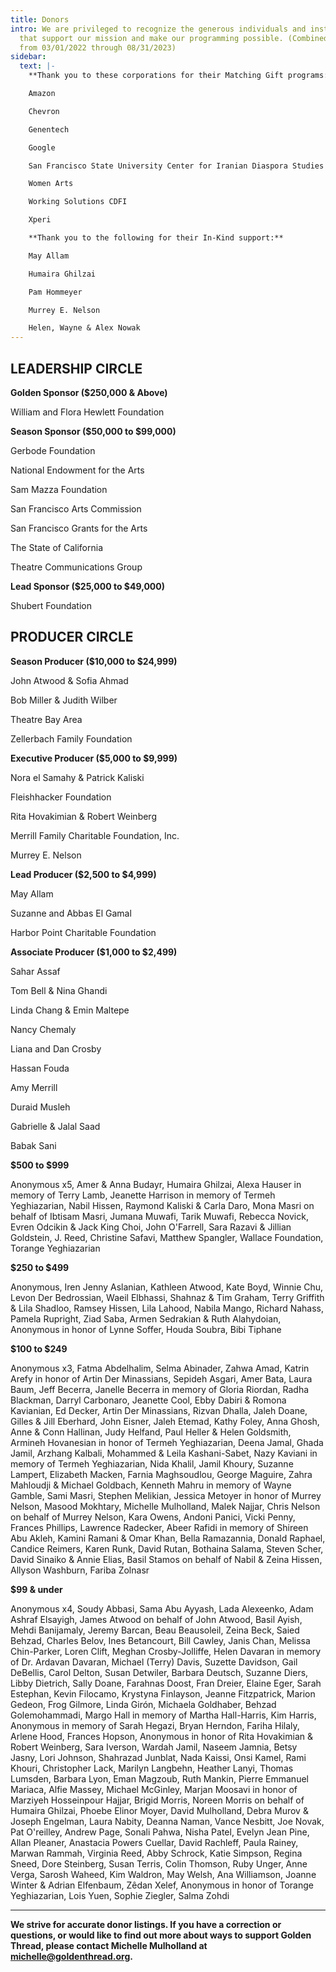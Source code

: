 ```yaml
---
title: Donors
intro: We are privileged to recognize the generous individuals and institutions
  that support our mission and make our programming possible. (Combined gifts
  from 03/01/2022 through 08/31/2023)
sidebar:
  text: |-
    **Thank you to these corporations for their Matching Gift programs:**

    Amazon

    Chevron

    Genentech

    Google

    San Francisco State University Center for Iranian Diaspora Studies

    Women Arts

    Working Solutions CDFI

    Xperi  

    **Thank you to the following for their In-Kind support:**

    May Allam

    Humaira Ghilzai

    Pam Hommeyer

    Murrey E. Nelson

    Helen, Wayne & Alex Nowak
---
```

## **LEADERSHIP CIRCLE**

**Golden Sponsor ($250,000 & Above)**

William and Flora Hewlett Foundation

**Season Sponsor ($50,000 to $99,000)**

Gerbode Foundation

National Endowment for the Arts

Sam Mazza Foundation

San Francisco Arts Commission

San Francisco Grants for the Arts

The State of California

Theatre Communications Group

**Lead Sponsor ($25,000 to $49,000)**

Shubert Foundation

## **PRODUCER CIRCLE**

**Season Producer ($10,000 to $24,999)**

John Atwood & Sofia Ahmad

Bob Miller & Judith Wilber

Theatre Bay Area

Zellerbach Family Foundation

**Executive Producer ($5,000 to $9,999)**

Nora el Samahy & Patrick Kaliski

Fleishhacker Foundation

Rita Hovakimian & Robert Weinberg

Merrill Family Charitable Foundation, Inc.

Murrey E. Nelson

**Lead Producer ($2,500 to $4,999)**

May Allam

Suzanne and Abbas El Gamal

Harbor Point Charitable Foundation

**Associate Producer ($1,000 to $2,499)**

Sahar Assaf

Tom Bell & Nina Ghandi

Linda Chang & Emin Maltepe

Nancy Chemaly

Liana and Dan Crosby

Hassan Fouda

Amy Merrill

Duraid Musleh

Gabrielle & Jalal Saad

Babak Sani

**$500 to $999**

Anonymous x5, Amer & Anna Budayr, Humaira Ghilzai, Alexa Hauser in memory of Terry Lamb, Jeanette Harrison in memory of Termeh Yeghiazarian, Nabil Hissen, Raymond Kaliski & Carla Daro, Mona Masri on behalf of Ibtisam Masri, Jumana Muwafi, Tarik Muwafi, Rebecca Novick, Evren Odcikin & Jack King Choi, John O'Farrell, Sara Razavi & Jillian Goldstein, J. Reed, Christine Safavi, Matthew Spangler, Wallace Foundation, Torange Yeghiazarian			

**$250 to $499**

Anonymous, Iren Jenny Aslanian, Kathleen Atwood, Kate Boyd, Winnie Chu, Levon Der Bedrossian, Waeil Elbhassi, Shahnaz & Tim Graham, Terry Griffith & Lila Shadloo, Ramsey Hissen, Lila Lahood, Nabila Mango, Richard Nahass, Pamela Rupright, Ziad Saba, Armen Sedrakian & Ruth Alahydoian, Anonymous in honor of Lynne Soffer, Houda Soubra, Bibi Tiphane

**$100 to $249**

Anonymous x3, Fatma Abdelhalim, Selma Abinader, Zahwa Amad, Katrin Arefy in honor of Artin Der Minassians, Sepideh Asgari, Amer Bata, Laura Baum, Jeff Becerra, Janelle Becerra in memory of Gloria Riordan, Radha Blackman, Darryl Carbonaro, Jeanette Cool, Ebby Dabiri & Romona Kavianian, Ed Decker, Artin Der Minassians, Rizvan Dhalla, Jaleh Doane, Gilles & Jill Eberhard, John Eisner, Jaleh Etemad, Kathy Foley, Anna Ghosh, Anne & Conn Hallinan, Judy Helfand, Paul Heller & Helen Goldsmith, Armineh Hovanesian in honor of Termeh Yeghiazarian, Deena Jamal, Ghada Jamil, Arzhang Kalbali, Mohammed & Leila Kashani-Sabet, Nazy Kaviani in memory of Termeh Yeghiazarian, Nida Khalil, Jamil Khoury, Suzanne Lampert, Elizabeth Macken, Farnia Maghsoudlou, George Maguire, Zahra Mahloudji & Michael Goldbach, Kenneth Mahru in memory of Wayne Gamble, Sami Masri, Stephen Melikian, Jessica Metoyer in honor of Murrey Nelson, Masood Mokhtary, Michelle Mulholland, Malek Najjar, Chris Nelson on behalf of Murrey Nelson, Kara Owens, Andoni Panici, Vicki Penny, Frances Phillips, Lawrence Radecker, Abeer Rafidi in memory of Shireen Abu Akleh, Kamini Ramani & Omar Khan, Bella Ramazannia, Donald Raphael, Candice Reimers, Karen Runk, David Rutan, Bothaina Salama, Steven Scher, David Sinaiko & Annie Elias, Basil Stamos on behalf of Nabil & Zeina Hissen, Allyson Washburn, Fariba Zolnasr

**$99 & under**

Anonymous x4, Soudy Abbasi, Sama Abu Ayyash, Lada Alexeenko, Adam Ashraf Elsayigh, James Atwood on behalf of John Atwood, Basil Ayish, Mehdi Banijamaly, Jeremy Barcan, Beau Beausoleil, Zeina Beck, Saied Behzad, Charles Belov, Ines Betancourt, Bill Cawley, Janis Chan, Melissa Chin-Parker, Loren Clift, Meghan Crosby-Jolliffe, Helen Davaran in memory of Dr. Ardavan Davaran, Michael (Terry) Davis, Suzette Davidson, Gail DeBellis, Carol Delton, Susan Detwiler, Barbara Deutsch, Suzanne Diers, Libby Dietrich, Sally Doane, Farahnas Doost, Fran Dreier, Elaine Eger, Sarah Estephan, Kevin Filocamo, Krystyna Finlayson, Jeanne Fitzpatrick, Marion Gedeon, Frog Gilmore, Linda Girón, Michaela Goldhaber, Behzad Golemohammadi, Margo Hall in memory of Martha Hall-Harris, Kim Harris, Anonymous in memory of Sarah Hegazi, Bryan Herndon, Fariha Hilaly, Arlene Hood, Frances Hopson, Anonymous in honor of Rita Hovakimian & Robert Weinberg, Sara Iverson, Wardah Jamil, Naseem Jamnia, Betsy Jasny, Lori Johnson, Shahrazad Junblat, Nada Kaissi, Onsi Kamel, Rami Khouri, Christopher Lack, Marilyn Langbehn, Heather Lanyi, Thomas Lumsden, Barbara Lyon, Eman Magzoub, Ruth Mankin, Pierre Emmanuel Mariaca, Alfie Massey, Michael McGinley, Marjan Moosavi in honor of Marziyeh Hosseinpour Hajjar, Brigid Morris, Noreen Morris on behalf of Humaira Ghilzai, Phoebe Elinor Moyer, David Mulholland, Debra Murov & Joseph Engelman, Laura Nabity, Deanna Naman, Vance Nesbitt, Joe Novak, Pat O'reilley, Andrew Page, Sonali Pahwa, Nisha Patel, Evelyn Jean Pine, Allan Pleaner, Anastacia Powers Cuellar, David Rachleff, Paula Rainey, Marwan Rammah, Virginia Reed, Abby Schrock, Katie Simpson, Regina Sneed, Dore Steinberg, Susan Terris, Colin Thomson, Ruby Unger, Anne Verga, Sarosh Waheed, Kim Waldron, May Welsh, Ana Williamson, Joanne Winter & Adrian Elfenbaum, Zêdan Xelef, Anonymous in honor of Torange Yeghiazarian, Lois Yuen, Sophie Ziegler, Salma Zohdi	

- - -

**We strive for accurate donor listings. If you have a correction or questions, or would like to find out more about ways to support Golden Thread, please contact Michelle Mulholland at [michelle@goldenthread.org](mailto:michelle@goldenthread.org).**